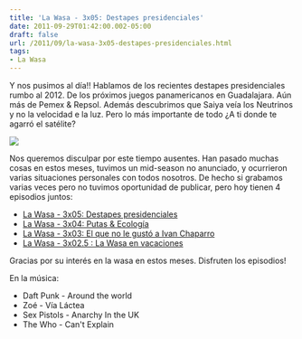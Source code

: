 ```yaml
---
title: 'La Wasa - 3x05: Destapes presidenciales'
date: 2011-09-29T01:42:00.002-05:00
draft: false
url: /2011/09/la-wasa-3x05-destapes-presidenciales.html
tags: 
- La Wasa
---
```


Y nos pusimos al día!! Hablamos de los recientes destapes presidenciales rumbo al 2012. De los próximos juegos panamericanos en Guadalajara. Aún más de Pemex & Repsol. Además descubrimos que Saiya veía los Neutrinos y no la velocidad e la luz. Pero lo más importante de todo ¿A ti donde te agarró el satélite?  
  
  

[![](http://imgs.xkcd.com/comics/neutrinos.png)](http://xkcd.com/955/)

  
  
Nos queremos disculpar por este tiempo ausentes. Han pasado muchas cosas en estos meses, tuvimos un mid-season no anunciado, y ocurrieron varias situaciones personales con todos nosotros. De hecho si grabamos varias veces pero no tuvimos oportunidad de publicar, pero hoy tienen 4 episodios juntos:  

*   [La Wasa - 3x05: Destapes presidenciales](http://la-wasa.blogspot.com/2011/09/la-wasa-3x05-destapes-presidenciales.html)
*   [La Wasa - 3x04: Putas & Ecología](http://la-wasa.blogspot.com/2011/09/la-wasa-3x04-putas-ecologia.html)
*   [La Wasa - 3x03: El que no le gustó a Ivan Chaparro](http://la-wasa.blogspot.com/2011/09/la-wasa-3x03-el-que-no-le-gusto-ivan.html)
*   [La Wasa - 3x02.5 : La Wasa en vacaciones](http://la-wasa.blogspot.com/2011/09/la-wasa-3x025-la-wasa-en-vacaciones.html)

  
  
Gracias por su interés en la wasa en estos meses. Disfruten los episodios!  
  
  
En la música:  
  

*   Daft Punk  \- Around the world
*   Zoé  \- Vía Láctea
*   Sex Pistols  \- Anarchy In the UK
*   The Who  \- Can't Explain